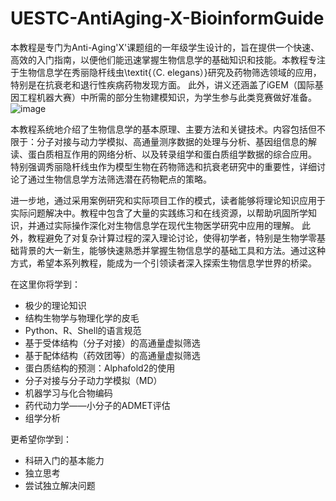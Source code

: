 # UESTC-AntiAging-X-BioinformGuide
本教程是专门为Anti-Aging'X'课题组的一年级学生设计的，旨在提供一个快速、高效的入门指南，以便他们能迅速掌握生物信息学的基础知识和技能。本教程专注于生物信息学在秀丽隐杆线虫\textit{（C. elegans）}研究及药物筛选领域的应用，特别是在抗衰老和退行性疾病药物发现方面。
此外，讲义还涵盖了iGEM（国际基因工程机器大赛）中所需的部分生物建模知识，为学生参与此类竞赛做好准备。
![image](https://github.com/Marissapy/UESTC-AntiAging-X-BioinformGuide/assets/119525086/3eccc0e1-327f-46d6-85ea-68b77089e2c9)


本教程系统地介绍了生物信息学的基本原理、主要方法和关键技术。内容包括但不限于：分子对接与动力学模拟、高通量测序数据的处理与分析、基因组信息的解读、蛋白质相互作用的网络分析、以及转录组学和蛋白质组学数据的综合应用。
特别强调秀丽隐杆线虫作为模型生物在药物筛选和抗衰老研究中的重要性，详细讨论了通过生物信息学方法筛选潜在药物靶点的策略。

进一步地，通过采用案例研究和实际项目工作的模式，读者能够将理论知识应用于实际问题解决中。教程中包含了大量的实践练习和在线资源，以帮助巩固所学知识，并通过实际操作深化对生物信息学在现代生物医学研究中应用的理解。
此外，教程避免了对复杂计算过程的深入理论讨论，使得初学者，特别是生物学零基础背景的大一新生，能够快速熟悉并掌握生物信息学的基础工具和方法。通过这种方式，希望本系列教程，能成为一个引领读者深入探索生物信息学世界的桥梁。

在这里你将学到：
- 极少的理论知识
- 结构生物学与物理化学的皮毛
- Python、R、Shell的语言规范
- 基于受体结构（分子对接）的高通量虚拟筛选
- 基于配体结构（药效团等）的高通量虚拟筛选
- 蛋白质结构的预测：Alphafold2的使用
- 分子对接与分子动力学模拟（MD）
- 机器学习与化合物编码
- 药代动力学——小分子的ADMET评估
- 组学分析
  
更希望你学到：
- 科研入门的基本能力
- 独立思考
- 尝试独立解决问题

